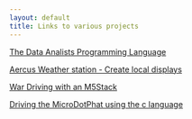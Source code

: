 ```yaml
---
layout: default
title: Links to various projects
---
```


[The Data Analists Programming Language](DAPL.md)  

[Aercus Weather station  - Create local displays](AercusWeatherStation.md)

[War Driving with an M5Stack](M5StackWarDriving.md)

[Driving the MicroDotPhat using the c language](MicroDotPhat.md)
